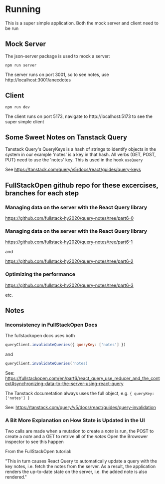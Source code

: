 # Running

This is a super simple application. Both the mock server and client need to be run

## Mock Server

The json-server package is used to mock a server:

`npm run server`

The server runs on port 3001, so to see notes, use http://localhost:3001/anecdotes

## Client

`npm run dev`

The client runs on port 5173, navigate to http://localhost:5173 to see the super simple client

## Some Sweet Notes on Tanstack Query

Tanstack Query's QueryKeys is a hash of strings to identify objects in the system in our example 'notes' is a key in that hash. All verbs (GET, POST, PUT) need to use the 'notes' key. This is used in the hook `useQuery`

See https://tanstack.com/query/v5/docs/react/guides/query-keys

## FullStackOpen github repo for these excercises, branches for each step

### Managing data on the server with the React Query library

https://github.com/fullstack-hy2020/query-notes/tree/part6-0

### Managing data on the server with the React Query library

https://github.com/fullstack-hy2020/query-notes/tree/part6-1

and

https://github.com/fullstack-hy2020/query-notes/tree/part6-2

### Optimizing the performance

https://github.com/fullstack-hy2020/query-notes/tree/part6-3

etc.

## Notes

### Inconsistency in FullStackOpen Docs

The fullstackopen docs uses both

```JavaScript
queryClient.invalidateQueries({ queryKey: ['notes'] })
```

and

```JavaScript
queryClient.invalidateQueries('notes)
```

See: https://fullstackopen.com/en/part6/react_query_use_reducer_and_the_context#synchronizing-data-to-the-server-using-react-query

The Tanstack documetation always uses the full object, e.g. `{ queryKey: ['notes'] }`

See: https://tanstack.com/query/v5/docs/react/guides/query-invalidation

### A Bit More Explanation on How State is Updated in the UI

Two calls are made when a mutation to create a _note_ is run, the POST to create a _note_ and a GET to retrive all of the _notes_
Open the Browswer inspector to see this happen

From the FullStackOpen tutorial:

"This in turn causes React Query to automatically
update a query with the key notes, i.e. fetch the notes
from the server. As a result, the application renders
the up-to-date state on the server, i.e. the added note
is also rendered."
